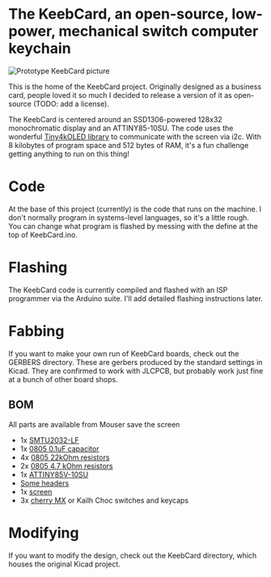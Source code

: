 # The KeebCard, an open-source, low-power, mechanical switch computer keychain

![Prototype KeebCard picture](Media/KeebCard.jpg)

This is the home of the KeebCard project. Originally designed as a business card, people loved it so much I decided to release a version of it as open-source (TODO: add a license).

The KeebCard is centered around an SSD1306-powered 128x32 monochromatic display and an ATTINY85-10SU. The code uses the wonderful [Tiny4kOLED library](https://github.com/datacute/Tiny4kOLED) to communicate with the screen via i2c. With 8 kilobytes of program space and 512 bytes of RAM, it's a fun challenge getting anything to run on this thing!

# Code

At the base of this project (currently) is the code that runs on the machine. I don't normally program in systems-level languages, so it's a little rough. You can change what program is flashed by messing with the define at the top of KeebCard.ino.

# Flashing

The KeebCard code is currently compiled and flashed with an ISP programmer via the Arduino suite. I'll add detailed flashing instructions later.

# Fabbing

If you want to make your own run of KeebCard boards, check out the GERBERS directory. These are gerbers produced by the standard settings in Kicad. They are confirmed to work with JLCPCB, but probably work just fine at a bunch of other board shops.

## BOM

All parts are available from Mouser save the screen

* 1x [SMTU2032-LF](https://www.mouser.com/ProductDetail/614-SMTU2032-LF)
* 1x [0805 0.1uF capacitor](https://www.mouser.com/ProductDetail/710-885012207016)
* 4x [0805 22kOhm resistors](https://www.mouser.com/ProductDetail/603-RC0805FR-0722KL)
* 2x [0805 4.7 kOhm resistors](https://www.mouser.com/ProductDetail/603-RC0805FR-074K7L)
* 1x [ATTINY85V-10SU](https://www.mouser.com/ProductDetail/556-ATTINY85V10SU)
* [Some headers](https://www.mouser.com/ProductDetail/538-22-28-4012)
* 1x [screen](https://www.aliexpress.com/item/32712441521.html?spm=a2g0s.9042311.0.0.296f4c4dcIoeUh)
* 3x [cherry MX](https://www.mouser.com/ProductDetail/CHERRY/MX1A-E1NW) or Kailh Choc switches and keycaps

# Modifying

If you want to modify the design, check out the KeebCard directory, which houses the original Kicad project.  
